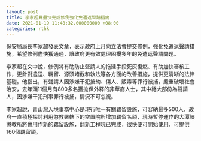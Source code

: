 ```yaml
---
layout: post
title: 李家超冀盡快完成修例強化免遣返聲請措施
date: 2021-01-19 11:48:32.000000000 +08:00
categories: rthk
---
```


保安局局長李家超發表文章，表示政府上月向立法會提交修例，強化免遣返聲請措施，希望修例盡快獲通過，讓政府更有效處理困擾多年的免遣返聲請問題。 

李家超在文中說，修例將有助防止聲請人的拖延手段死灰復燃、有助加快審核工作，更針對遣送、羈留、源頭堵截和執法等各方面的改善措施，提供更清晰的法律基礎。他指出，有聲請人因涉嫌干犯搶劫、傷人、販毒等罪行被捕，嚴重破壞社會治安，去年頭11個月有800多名獲擔保外釋的非華裔人士，其中絕大部份為聲請人，因涉嫌干犯刑事罪行被捕，情況不可忽視。

李家超說，青山灣入境事務中心是現行唯一有關羈留設施，可容納最多500人，政府一直積極探討利用懲教署轄下的空置院所增加羈留名額，現時暫停運作的大潭峽懲教所將會用作新的羈留設施，翻新工程現已完成，很快便可開始使用，可提供160個羈留額。
